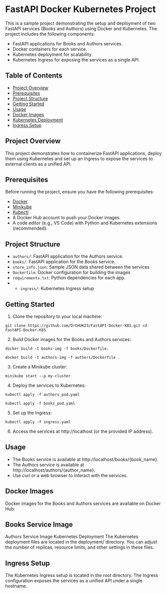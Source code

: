 # FastAPI Docker Kubernetes Project

This is a sample project demonstrating the setup and deployment of two FastAPI services (Books and Authors) using Docker and Kubernetes.
The project includes the following components:

- FastAPI applications for Books and Authors services.
- Docker containers for each service.
- Kubernetes deployment for scalability.
- Kubernetes Ingress for exposing the services as a single API.

## Table of Contents

- [Project Overview](#project-overview)
- [Prerequisites](#prerequisites)
- [Project Structure](#project-structure)
- [Getting Started](#getting-started)
- [Usage](#usage)
- [Docker Images](#docker-images)
- [Kubernetes Deployment](#kubernetes-deployment)
- [Ingress Setup](#ingress-setup)

## Project Overview

This project demonstrates how to containerize FastAPI applications, deploy them using Kubernetes and set up an Ingress to expose the services to external clients as a unified API.

## Prerequisites

Before running the project, ensure you have the following prerequisites:

- [Docker](https://docs.docker.com/get-docker/)
- [Minikube](https://minikube.sigs.k8s.io/docs/start/)
- [Kubectl](https://kubernetes.io/docs/tasks/tools/install-kubectl/)
- A Docker Hub account to push your Docker images.
- A code editor (e.g., VS Code) with Python and Kubernetes extensions (recommended).

## Project Structure

- `authors/`: FastAPI application for the Authors service.
- `books/`: FastAPI application for the Books service.
- `store_info.json`: Sample JSON data shared between the services
- `Dockerfile`: Docker configuration for building the images
- `requirements.txt`: Python dependencies for each app.
- - `ingress/`: Kubernetes Ingress setup

## Getting Started

1. Clone the repository to your local machine:

`git clone https://github.com/OrCHUK23/FastAPI-Docker-K8S.git
   cd FastAPI-Docker-K8S`

2. Build Docker images for the Books and Authors services:

`docker build -t books-img -f books/Dockerfile.`

`docker build -t authors-img -f authors/Dockerfile .`

3. Create a Minikube cluster:

`minikube start --p my-cluster`

4. Deploy the services to Kubernetes:

`kubectl apply -f authors_pod.yaml`

`kubectl apply -f books_pod.yaml`

5. Set up the Ingress:

`kubectl apply -f ingress.yaml`

6. Access the services at http://localhost (or the provided IP address).

## Usage
- The Books service is available at http://localhost/books/{book_name}.
- The Authors service is available at http://localhost/authors/{author_name}.
- Use curl or a web browser to interact with the services.

## Docker Images
Docker images for the Books and Authors services are available on Docker Hub:

## Books Service Image
Authors Service Image
Kubernetes Deployment
The Kubernetes deployment files are located in the deployment/ directory. You can adjust the number of replicas, resource limits, and other settings in these files.

## Ingress Setup
The Kubernetes Ingress setup is located in the root directory. The Ingress configuration exposes the services as a unified API under a single hostname.
